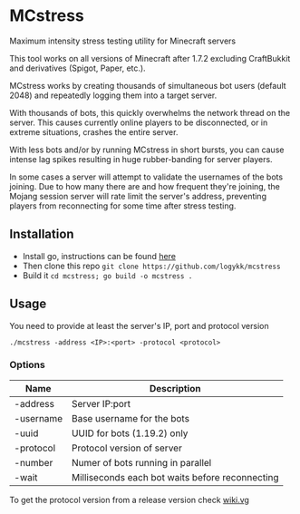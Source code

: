 # MCstress
Maximum intensity stress testing utility for Minecraft servers

This tool works on all versions of Minecraft after 1.7.2 excluding CraftBukkit and derivatives (Spigot, Paper, etc.).

MCstress works by creating thousands of simultaneous bot users (default 2048) and repeatedly logging them into a target server.

With thousands of bots, this quickly overwhelms the network thread on the server.
This causes currently online players to be disconnected, or in extreme situations, crashes the entire server.

With less bots and/or by running MCstress in short bursts, you can cause intense lag spikes resulting in huge rubber-banding for server players.

In some cases a server will attempt to validate the usernames of the bots joining.
Due to how many there are and how frequent they're joining, the Mojang session server will rate limit the server's address, preventing players from reconnecting for some time after stress testing.

## Installation
- Install go, instructions can be found [here](https://www.google.com/search?q=install+go)
- Then clone this repo `git clone https://github.com/logykk/mcstress`
- Build it `cd mcstress; go build -o mcstress .`

## Usage
You need to provide at least the server's IP, port and protocol version

`./mcstress -address <IP>:<port> -protocol <protocol>`

### Options
| Name      | Description                                     |
| --------- | ----------------------------------------------- |
| -address  | Server IP:port                                  |
| -username | Base username for the bots                      |
| -uuid     | UUID for bots (1.19.2) only                     |
| -protocol | Protocol version of server                      |
| -number   | Numer of bots running in parallel               |
| -wait     | Milliseconds each bot waits before reconnecting |

To get the protocol version from a release version check [wiki.vg](https://wiki.vg/Protocol_version_numbers)
